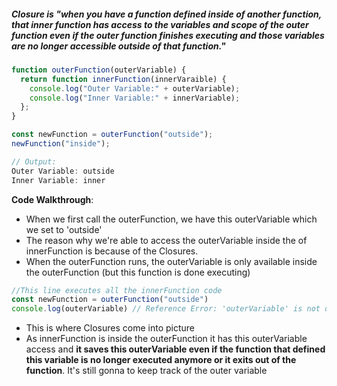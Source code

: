 ##### Closure is "when you have a function defined inside of another function, that inner function has access to the variables and scope of the outer function even if the outer function finishes executing and those variables are no longer accessible outside of that function."

```js
function outerFunction(outerVariable) {
  return function innerFunction(innerVaraible) {
    console.log("Outer Variable:" + outerVariable);
    console.log("Inner Variable:" + innerVariable);
  };
}

const newFunction = outerFunction("outside");
newFunction("inside");

// Output:
Outer Variable: outside
Inner Variable: inner
```

<strong>Code Walkthrough</strong>:

- When we first call the outerFunction, we have this outerVariable which we set to 'outside'
- The reason why we're able to access the outerVariable inside the of innerFunction is because of the Closures.
- When the outerFunction runs, the outerVariable is only available inside the outerFunction (but this function is done executing)

```js
//This line executes all the innerFunction code
const newFunction = outerFunction("outside")
console.log(outerVariable) // Reference Error: 'outerVariable' is not defined
```

- This is where Closures come into picture
- As innerFunction is inside the outerFunction it has this outerVariable access and <strong>it saves this outerVariable even if the function that defined this variable is no longer executed anymore or it exits out of the function</strong>. It's still gonna to keep track of the outer variable
